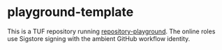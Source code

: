 # playground-template

This is a TUF repository running [repository-playground](https://github.com/jku/repository-playground/blob/main/playground/).
The online roles use Sigstore signing with the ambient GitHub workflow identity. 
